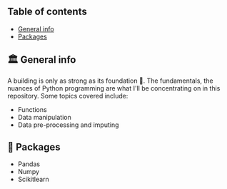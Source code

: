 ## Table of contents
* [General info](#general-info)
* [Packages](#packages)


## :classical_building: General info
A building is only as strong as its foundation :bricks:. The fundamentals, the nuances of Python programming are what I'll be concentrating on in this repository. Some topics covered include:
* Functions
* Data manipulation
* Data pre-processing and imputing

## :gift: Packages
* Pandas
* Numpy
* Scikitlearn
